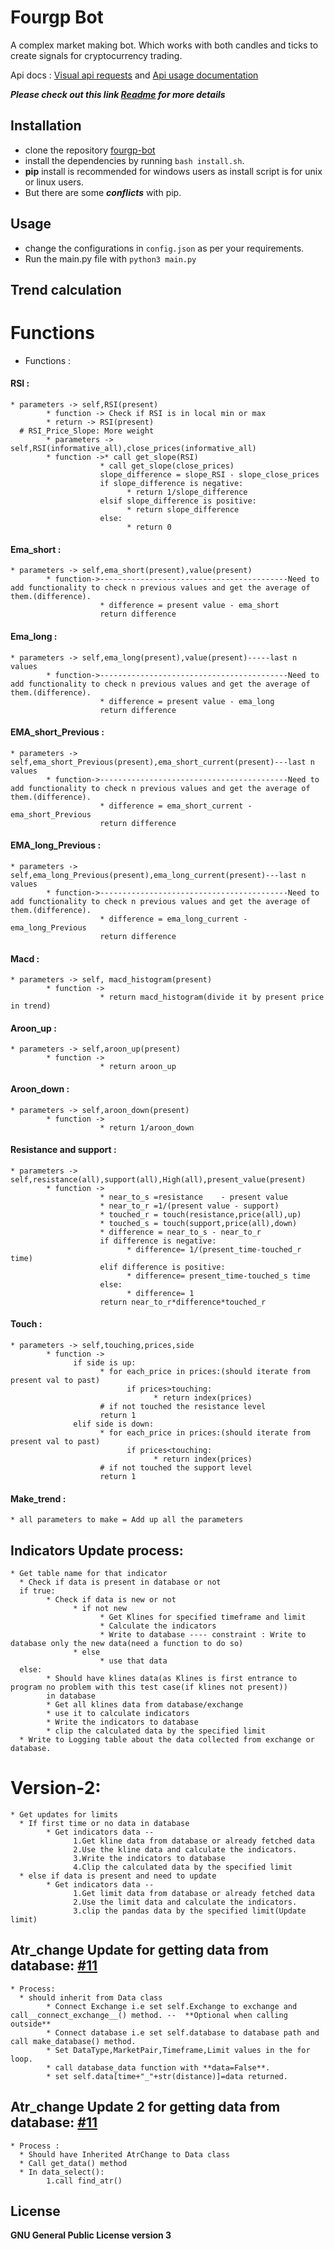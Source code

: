 # Fourgp Bot

A complex market making bot. Which works with both candles and ticks to create signals for cryptocurrency trading.

Api docs : [Visual api requests](http://20.204.67.186:8000/docs/) and [Api usage documentation](http://20.204.67.186:8000/redoc/)

***Please check out this link [Readme](https://github.com/puneeth714/fourgp_bot/blob/azure/README.md) for more details***
## Installation

- clone the repository [fourgp-bot](https://github.com/puneeth714/fourgp_bot.git)
- install the dependencies by running `bash install.sh`.
- **pip** install is recommended for windows users as install script is for unix or linux users.
- But there are some **_conflicts_** with pip.

## Usage

- change the configurations in `config.json` as per your requirements.
- Run the main.py file with `python3 main.py`

## Trend calculation

# Functions

- Functions :

#### RSI :

    * parameters -> self,RSI(present)
            * function -> Check if RSI is in local min or max
            * return -> RSI(present)
      # RSI_Price_Slope: More weight
            * parameters -> self,RSI(informative_all),close_prices(informative_all)
            * function ->* call get_slope(RSI)
                        * call get_slope(close_prices)
                        slope_difference = slope_RSI - slope_close_prices
                        if slope_difference is negative:
                              * return 1/slope_difference
                        elsif slope_difference is positive:
                              * return slope_difference
                        else:
                              * return 0

#### Ema_short :

    * parameters -> self,ema_short(present),value(present)
            * function->------------------------------------------Need to add functionality to check n previous values and get the average of them.(difference).
                        * difference = present value - ema_short
                        return difference

#### Ema_long :

    * parameters -> self,ema_long(present),value(present)-----last n values
            * function->------------------------------------------Need to add functionality to check n previous values and get the average of them.(difference).
                        * difference = present value - ema_long
                        return difference

#### EMA_short_Previous :

    * parameters -> self,ema_short_Previous(present),ema_short_current(present)---last n values
            * function->------------------------------------------Need to add functionality to check n previous values and get the average of them.(difference).
                        * difference = ema_short_current - ema_short_Previous
                        return difference

#### EMA_long_Previous :

    * parameters -> self,ema_long_Previous(present),ema_long_current(present)---last n values
            * function->------------------------------------------Need to add functionality to check n previous values and get the average of them.(difference).
                        * difference = ema_long_current - ema_long_Previous
                        return difference

#### Macd :

    * parameters -> self, macd_histogram(present)
            * function ->
                        * return macd_histogram(divide it by present price in trend)

#### Aroon_up :

    * parameters -> self,aroon_up(present)
            * function ->
                        * return aroon_up

#### Aroon_down :

    * parameters -> self,aroon_down(present)
            * function ->
                        * return 1/aroon_down

#### Resistance and support :

    * parameters -> self,resistance(all),support(all),High(all),present_value(present)
            * function ->
                        * near_to_s =resistance    - present value
                        * near_to_r =1/(present value - support)
                        * touched_r = touch(resistance,price(all),up)
                        * touched_s = touch(support,price(all),down)
                        * difference = near_to_s - near_to_r
                        if difference is negative:
                              * difference= 1/(present_time-touched_r time)
                        elif difference is positive:
                              * difference= present_time-touched_s time
                        else:
                              * difference= 1
                        return near_to_r*difference*touched_r

#### Touch :

    * parameters -> self,touching,prices,side
            * function ->
                  if side is up:
                        * for each_price in prices:(should iterate from present val to past)
                              if prices>touching:
                                    * return index(prices)
                        # if not touched the resistance level
                        return 1
                  elif side is down:
                        * for each_price in prices:(should iterate from present val to past)
                              if prices<touching:
                                    * return index(prices)
                        # if not touched the support level
                        return 1

#### Make_trend :

    * all parameters to make = Add up all the parameters

## Indicators Update process:

    * Get table name for that indicator
      * Check if data is present in database or not
      if true:
            * Check if data is new or not
                  * if not new
                        * Get Klines for specified timeframe and limit
                        * Calculate the indicators
                        * Write to database ---- constraint : Write to database only the new data(need a function to do so)
                  * else
                        * use that data
      else:
            * Should have klines data(as Klines is first entrance to program no problem with this test case(if klines not present))
            in database
            * Get all klines data from database/exchange
            * use it to calculate indicators
            * Write the indicators to database
            * clip the calculated data by the specified limit
      * Write to Logging table about the data collected from exchange or database.

# Version-2:

    * Get updates for limits
      * If first time or no data in database
            * Get indicators data --
                  1.Get kline data from database or already fetched data
                  2.Use the kline data and calculate the indicators.
                  3.Write the indicators to database
                  4.Clip the calculated data by the specified limit
      * else if data is present and need to update
            * Get indicators data --
                  1.Get limit data from database or already fetched data
                  2.Use the limit data and calculate the indicators.
                  3.clip the pandas data by the specified limit(Update limit)

## Atr_change Update for getting data from database: [#11](https://github.com/puneeth714/fourgp_bot/issues/11)

    * Process:
      * should inherit from Data class
            * Connect Exchange i.e set self.Exchange to exchange and call__connect_exchange__() method. --  **Optional when calling outside**
            * Connect database i.e set self.database to database path and call make_database() method.
            * Set DataType,MarketPair,Timeframe,Limit values in the for loop.
            * call database_data function with **data=False**.
            * set self.data[time+"_"+str(distance)]=data returned.

## Atr_change Update 2 for getting data from database: [#11](https://github.com/puneeth714/fourgp_bot/issues/11)

    * Process :
      * Should have Inherited AtrChange to Data class
      * Call get_data() method
      * In data_select():
            1.call find_atr()

## License

**GNU General Public License version 3**
